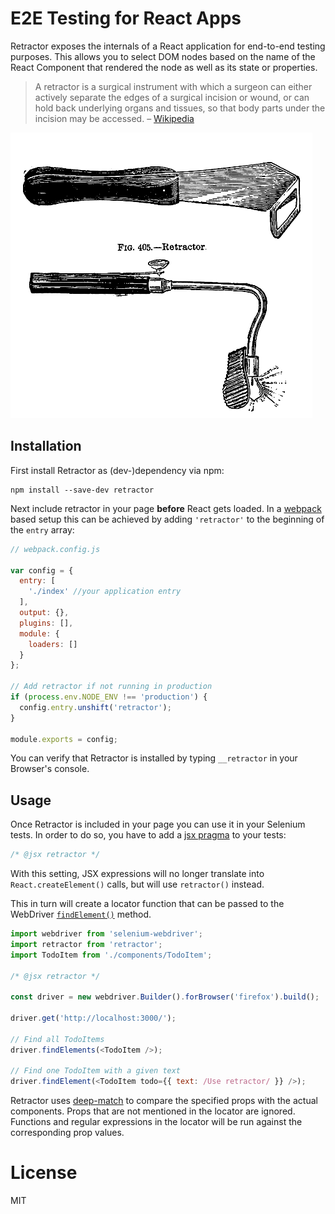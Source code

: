 # E2E Testing for React Apps

Retractor exposes the internals of a React application for end-to-end testing purposes. This allows you to select DOM nodes based on the name of the React Component that rendered the node as well as its state or properties.


> A retractor is a surgical instrument with which a surgeon can either actively separate the edges of a surgical incision or wound, or can hold back underlying organs and tissues, so that body parts under the incision may be accessed. – [Wikipedia][wikipedia]

![retractor](retractor.png)

## Installation

First install Retractor as (dev-)dependency via npm:

```
npm install --save-dev retractor
```

Next include retractor in your page __before__ React gets loaded. In a [webpack](https://webpack.github.io/) based setup this can be achieved by adding `'retractor'` to the beginning of the `entry` array:

```javascript
// webpack.config.js

var config = {
  entry: [
    './index' //your application entry
  ],
  output: {},
  plugins: [],
  module: {
    loaders: []
  }
};

// Add retractor if not running in production
if (process.env.NODE_ENV !== 'production') {
  config.entry.unshift('retractor');
}

module.exports = config;
```

You can verify that Retractor is installed by typing `__retractor` in your Browser's console.


## Usage

Once Retractor is included in your page you can use it in your Selenium tests. In order to do so, you have to add a [jsx pragma](http://babeljs.io/docs/plugins/transform-react-jsx/#custom) to your tests:

```js
/* @jsx retractor */

```

With this setting, JSX expressions will no longer translate into `React.createElement()` calls, but will use `retractor()` instead.

This in turn will create a locator function that can be passed to the WebDriver [`findElement()`](http://seleniumhq.github.io/selenium/docs/api/javascript/module/selenium-webdriver/index_exports_WebDriver.html#findElement) method.

```js
import webdriver from 'selenium-webdriver';
import retractor from 'retractor';
import TodoItem from './components/TodoItem';

/* @jsx retractor */

const driver = new webdriver.Builder().forBrowser('firefox').build();

driver.get('http://localhost:3000/');

// Find all TodoItems
driver.findElements(<TodoItem />);

// Find one TodoItem with a given text
driver.findElement(<TodoItem todo={{ text: /Use retractor/ }} />);
```

Retractor uses [deep-match](https://www.npmjs.com/package/deep-match) to compare the specified props with the actual components. Props that are not mentioned in the locator are ignored. Functions and regular expressions in the locator will be run against the corresponding prop values.

[wikipedia]: https://en.wikipedia.org/wiki/Retractor_(medical)

# License

MIT
